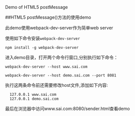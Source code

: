 
Demo of HTML5 postMessage

##HTML5 postMessage()方法的使用demo

此demo使用webpack-dev-server作为简单web server 

使用如下命令安装`webpack-dev-server`

`npm install -g webpack-dev-server`

进入demo目录，打开两个命令行窗口,分别执行如下命令：

`webpack-dev-server --host www.sai.com`

`webpack-dev-server --host demo.sai.com --port 8081`

执行这两条命令前还需要修改host文件,添加如下内容:

```
  127.0.0.1 www.sai.com
  127.0.0.1 demo.sai.com
```

最后在浏览器中访问www.sai.com:8080/sender.html查看demo

